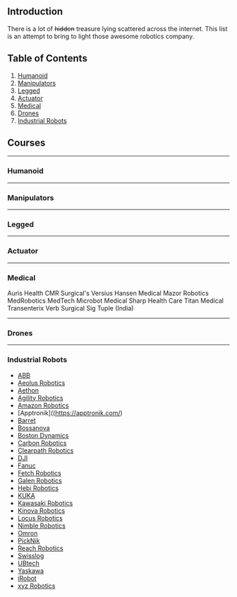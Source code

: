 

Introduction
------------

There is a lot of ~~hidden~~ treasure lying scattered across the internet. This list is an attempt to bring to light those awesome robotics company.

Table of Contents
-----------------

1. [Humanoid](https://github.com/ajaygunalan/Robotics-Company#humanoid)
2. [Manipulators](https://github.com/ajaygunalan/Robotics-Company#manipulators)
3. [Legged](https://github.com/ajaygunalan/Robotics-Company#legged)
3. [Actuator](https://github.com/ajaygunalan/Robotics-Company#actuator)
5. [Medical](https://github.com/ajaygunalan/Robotics-Company#medical)
6. [Drones](https://github.com/ajaygunalan/Robotics-Company#drones)
7. [Industrial Robots](https://github.com/ajaygunalan/Robotics-Company#industrial-robots)


Courses
-------

--------
### Humanoid

--------
### Manipulators

--------
### Legged

--------
### Actuator

--------
### Medical

Auris Health
CMR Surgical's Versius
Hansen Medical
Mazor Robotics
MedRobotics
MedTech
Microbot Medical
Sharp Health Care
Titan Medical
Transenterix
Verb Surgical
Sig Tuple (India)


--------
### Drones

--------
### Industrial Robots

* [ABB](https://new.abb.com/)
* [Aeolus Robotics](https://aeolusbot.com/)
* [Aethon](https://aethon.com/)
* [Agility Robotics](http://www.agilityrobotics.com/)
* [Amazon Robotics](https://www.amazonrobotics.com/)
* [Apptronik]((https://apptronik.com/)
* [Barret](https://www.barrett.com/)
* [Bossanova](https://www.bossanova.com/)
* [Boston Dynamics](https://www.bostondynamics.com/)
* [Carbon Robotics](https://carbon.ai/)
* [Clearpath Robotics](https://clearpathrobotics.com/)
* [DJI](https://www.dji.com/)
* [Fanuc](https://www.fanuc.com/)
* [Fetch Robotics](https://fetchrobotics.com/)
* [Galen Robotics](http://www.galenrobotics.com/)
* [Hebi Robotics](https://www.hebirobotics.com/)
* [KUKA](https://www.kuka.com/en-in)
* [Kawasaki Robotics](https://robotics.kawasaki.com/en1/index.html?language_id=4)
* [Kinova Robotics](https://www.kinovarobotics.com/en)
* [Locus Robotics](https://www.locusrobotics.com/)
* [Nimble Robotics](https://nimble.ai/)
* [Omron](https://robotics.omron.com/home/?region=us)
* [PickNik](https://picknik.ai/)
* [Reach Robotics](https://reachrobotics.com/)
* [Swisslog](https://www.swisslog.com/)
* [UBtech](https://ubtrobot.com/)
* [Yaskawa](https://www.yaskawa.com/)
* [iRobot](https://irobot.in/)
* [xyz Robotics](https://www.xyzrobotics.ai/)




